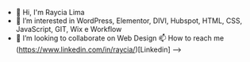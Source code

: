 - 👋 Hi, I'm Raycia Lima
- 👀 I’m interested in WordPress, Elementor, DIVI, Hubspot, HTML, CSS, JavaScript, GIT, Wix e Workflow
- 💞️ I’m looking to collaborate on Web Design
📫 How to reach me (https://www.linkedin.com/in/raycia/)[Linkedin]
-->

